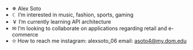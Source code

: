 - ✵ Alex Soto
- ☾  I’m interested in  music, fashion, sports, gaming
- ￥ I’m currently learning  API architecture 
- ✉ I’m looking to collaborate on applications regarding retail and e-commerce 
- ⛥ How to reach me    instagram: alexsoto_06  email: asoto4@my.dom.edu 

<!---
FloMiami/FloMiami is a ✨ special ✨ repository because its `README.md` (this file) appears on your GitHub profile.
You can click the Preview link to take a look at your changes.
--->
